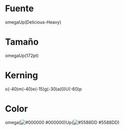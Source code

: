 # Fuente
omegaUp(Delicious-Heavy)
# Tamaño
omegaUp(172pt)
# Kerning
o(-40)m(-40)e(-15)g(-30)a(0)U(-60)p
# Color
omega(![#000000](https://placehold.it/15/000000/000000?text=+) #000000)Up(![#5588DD](https://placehold.it/15/5588DD/000000?text=+) #5588DD)
